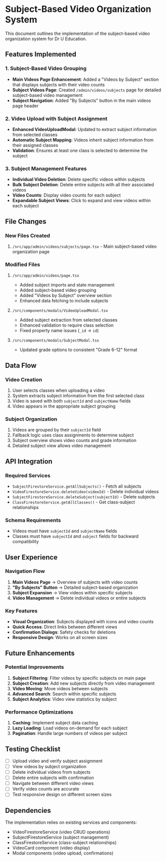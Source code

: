 # Subject-Based Video Organization System

This document outlines the implementation of the subject-based video organization system for Dr U Education.

## Features Implemented

### 1. Subject-Based Video Grouping
- **Main Videos Page Enhancement**: Added a "Videos by Subject" section that displays subjects with their video counts
- **Subject Videos Page**: Created `/admin/videos/subjects` page for detailed subject-based video management
- **Subject Navigation**: Added "By Subjects" button in the main videos page header

### 2. Video Upload with Subject Assignment
- **Enhanced VideoUploadModal**: Updated to extract subject information from selected classes
- **Automatic Subject Mapping**: Videos inherit subject information from their assigned classes
- **Validation**: Ensures at least one class is selected to determine the subject

### 3. Subject Management Features
- **Individual Video Deletion**: Delete specific videos within subjects
- **Bulk Subject Deletion**: Delete entire subjects with all their associated videos
- **Video Counts**: Display video counts for each subject
- **Expandable Subject Views**: Click to expand and view videos within each subject

## File Changes

### New Files Created
1. `/src/app/admin/videos/subjects/page.tsx` - Main subject-based video organization page

### Modified Files
1. `/src/app/admin/videos/page.tsx`
   - Added subject imports and state management
   - Added subject-based video grouping
   - Added "Videos by Subject" overview section
   - Enhanced data fetching to include subjects

2. `/src/components/modals/VideoUploadModal.tsx`
   - Added subject extraction from selected classes
   - Enhanced validation to require class selection
   - Fixed property name issues (`_id` → `id`)

3. `/src/components/modals/SubjectModal.tsx`
   - Updated grade options to consistent "Grade 6-12" format

## Data Flow

### Video Creation
1. User selects classes when uploading a video
2. System extracts subject information from the first selected class
3. Video is saved with both `subjectId` and `subjectName` fields
4. Video appears in the appropriate subject grouping

### Subject Organization
1. Videos are grouped by their `subjectId` field
2. Fallback logic uses class assignments to determine subject
3. Subject overview shows video counts and grade information
4. Detailed subject view allows video management

## API Integration

### Required Services
- `SubjectFirestoreService.getAllSubjects()` - Fetch all subjects
- `VideoFirestoreService.deleteVideo(videoId)` - Delete individual videos
- `SubjectFirestoreService.deleteSubject(subjectId)` - Delete subjects
- `ClassFirestoreService.getAllClasses()` - Get class-subject relationships

### Schema Requirements
- Videos must have `subjectId` and `subjectName` fields
- Classes must have `subjectId` and `subject` fields for backward compatibility

## User Experience

### Navigation Flow
1. **Main Videos Page** → Overview of subjects with video counts
2. **"By Subjects" Button** → Detailed subject-based organization
3. **Subject Expansion** → View videos within specific subjects
4. **Video Management** → Delete individual videos or entire subjects

### Key Features
- **Visual Organization**: Subjects displayed with icons and video counts
- **Quick Access**: Direct links between different views
- **Confirmation Dialogs**: Safety checks for deletions
- **Responsive Design**: Works on all screen sizes

## Future Enhancements

### Potential Improvements
1. **Subject Filtering**: Filter videos by specific subjects on main page
2. **Subject Creation**: Add new subjects directly from video management
3. **Video Moving**: Move videos between subjects
4. **Advanced Search**: Search within specific subjects
5. **Subject Analytics**: Video view statistics by subject

### Performance Optimizations
1. **Caching**: Implement subject data caching
2. **Lazy Loading**: Load videos on-demand for each subject
3. **Pagination**: Handle large numbers of videos per subject

## Testing Checklist

- [ ] Upload video and verify subject assignment
- [ ] View videos by subject organization
- [ ] Delete individual videos from subjects
- [ ] Delete entire subjects with confirmation
- [ ] Navigate between different video views
- [ ] Verify video counts are accurate
- [ ] Test responsive design on different screen sizes

## Dependencies

The implementation relies on existing services and components:
- VideoFirestoreService (video CRUD operations)
- SubjectFirestoreService (subject management)
- ClassFirestoreService (class-subject relationships)
- VideoCard component (video display)
- Modal components (video upload, confirmations)
